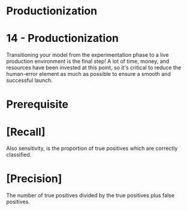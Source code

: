 # Productionization

# 14 - Productionization

Transitioning your model from the experimentation phase to a live production 
environment is the final step! A lot of time, money, and resources have been 
invested at this point, so it's critical to reduce the human-error element 
as much as possible to ensure a smooth and successful launch.

# Prerequisite

# [Recall]
Also sensitivity, is the proportion of true positives which are correctly classified.

# [Precision]
The number of true positives divided by the true positives plus false positives.

